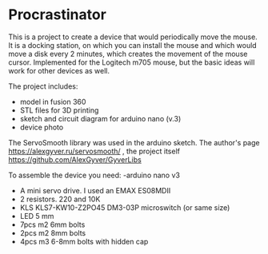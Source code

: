 # Procrastinator

This is a project to create a device that would periodically move the mouse. 
It is a docking station, on which you can install the mouse and which would move a disk every 2 minutes, which creates the movement of the mouse cursor.
Implemented for the Logitech m705 mouse, but the basic ideas will work for other devices as well.


The project includes:
- model in fusion 360
- STL files for 3D printing
- sketch and circuit diagram for arduino nano (v.3)
- device photo

The ServoSmooth library was used in the arduino sketch. 
The author's page https://alexgyver.ru/servosmooth/ , the project itself https://github.com/AlexGyver/GyverLibs

To assemble the device you need:
-arduino nano v3
- A mini servo drive. I used an EMAX ES08MDII
- 2 resistors. 220 and 10K
- KLS KLS7-KW10-Z2PO45 DM3-03P microswitch (or same size)
- LED 5 mm
- 7pcs m2 6mm bolts
- 2pcs m2 8mm bolts
- 4pcs m3 6-8mm bolts with hidden cap

